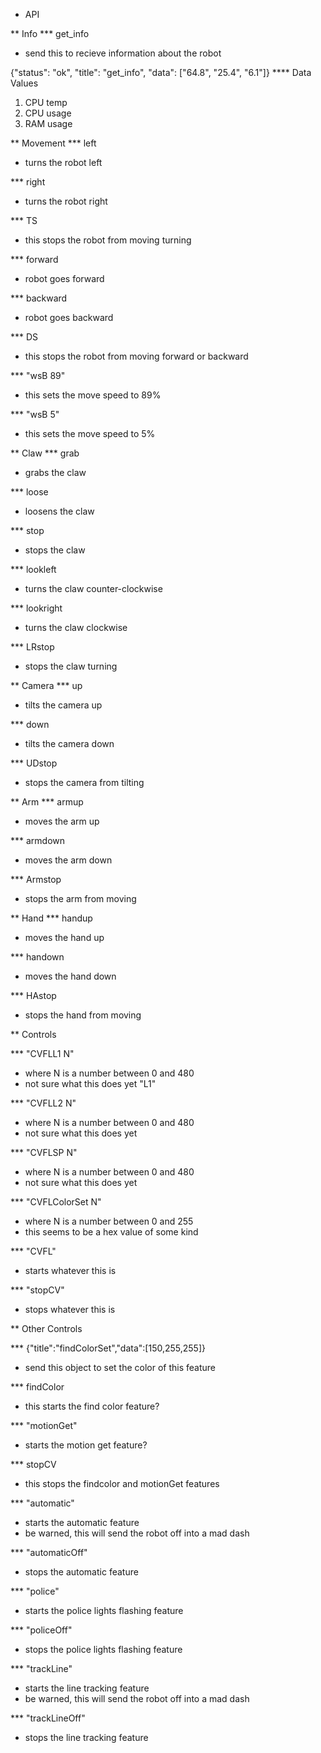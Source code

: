* API


** Info
*** get_info
- send this to recieve information about the robot

{"status": "ok", "title": "get_info", "data": ["64.8", "25.4", "6.1"]}
**** Data Values
1. CPU temp
2. CPU usage
3. RAM usage

** Movement
*** left
- turns the robot left

*** right
- turns the robot right

*** TS
- this stops the robot from moving turning

*** forward
- robot goes forward

*** backward
- robot goes backward

*** DS
- this stops the robot from moving forward or backward

*** "wsB 89"
- this sets the move speed to 89%

*** "wsB 5"
- this sets the move speed to 5%

<!-- Anything under 25% does not seem to produce enough power to move anything -->


** Claw
*** grab
- grabs the claw

*** loose
- loosens the claw

*** stop
- stops the claw

*** lookleft
- turns the claw counter-clockwise

*** lookright
- turns the claw clockwise

*** LRstop
- stops the claw turning


** Camera
*** up
- tilts the camera up

*** down
- tilts the camera down

*** UDstop
- stops the camera from tilting


** Arm
*** armup
- moves the arm up

*** armdown
- moves the arm down

*** Armstop
- stops the arm from moving


** Hand
*** handup
- moves the hand up

*** handown
- moves the hand down

*** HAstop
- stops the hand from moving


** Controls

*** "CVFLL1 N"
- where N is a number between 0 and 480
- not sure what this does yet "L1"

*** "CVFLL2 N"
- where N is a number between 0 and 480
- not sure what this does yet

*** "CVFLSP N"
- where N is a number between 0 and 480
- not sure what this does yet

*** "CVFLColorSet N"
- where N is a number between 0 and 255
- this seems to be a hex value of some kind 

*** "CVFL"
- starts whatever this is

*** "stopCV"
- stops whatever this is


** Other Controls

*** {"title":"findColorSet","data":[150,255,255]}
- send this object to set the color of this feature

*** findColor
- this starts the find color feature?

*** "motionGet"
- starts the motion get feature?

*** stopCV
- this stops the findcolor and motionGet features

*** "automatic"
- starts the automatic feature
- be warned, this will send the robot off into a mad dash

*** "automaticOff"
- stops the automatic feature

*** "police"
- starts the police lights flashing feature

*** "policeOff"
- stops the police lights flashing feature

*** "trackLine"
- starts the line tracking feature
- be warned, this will send the robot off into a mad dash

*** "trackLineOff"
- stops the line tracking feature
